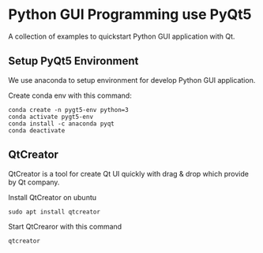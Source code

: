 # Python GUI Programming use PyQt5

A collection of examples to quickstart Python GUI application with Qt.

## Setup PyQt5 Environment

We use anaconda to setup environment for develop Python GUI application.

Create conda env with this command:

```
conda create -n pygt5-env python=3
conda activate pygt5-env
conda install -c anaconda pyqt
conda deactivate
```

## QtCreator

QtCreator is a tool for create Qt UI quickly with drag & drop which provide by Qt company.

Install QtCreator on ubuntu

```shell
sudo apt install qtcreator
```

Start QtCrearor with this command

```shell
qtcreator
```
